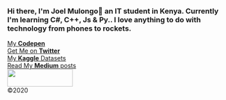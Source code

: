 ### Hi there, I'm Joel Mulongo👋 an IT student in Kenya. Currently I'm learning C#, C++, Js & Py.. I love anything to do with technology from phones to rockets.

<!DOCTYPE html>
<html lang="en">
  <body>
    <a href="https://codepen.io/JoelMulongo"> 
      My <strong>Codepen</strong>
    <a href="https://twitter.com/MulongoJoel?s=09"><br>
      Get Me on <strong>Twitter</strong>
    <a href="https://www.kaggle.com/joelmulongo"><br>
      My <strong>Kaggle</strong> Datasets
    <a href="https://medium.com/@joelmulongo97"><br>
      Read My <strong>Medium</strong> posts
    </a><br>
<img width="150" height="40" src="https://visitor-badge.glitch.me/badge?page_id=joelwmulongo">

<footer>
      ©2020
    </footer>
  </body>
</html>
